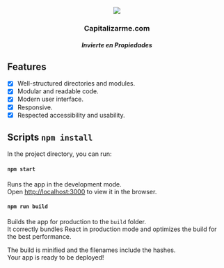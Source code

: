 <p align="center">
<img src="https://www.capitalizarme.com/assets/images/logoSvg.svg"/>
<h3 align="center">Capitalizarme.com</h3>
</p> 
<h5 align="center">Invierte en Propiedades</h5>



## Features

- [x] Well-structured directories and modules.
- [x] Modular and readable code.
- [x] Modern user interface.
- [x] Responsive.
- [x] Respected accessibility and usability.

## Scripts `npm install`

In the project directory, you can run:

#### `npm start`

Runs the app in the development mode.<br />
Open [http://localhost:3000](http://localhost:3000) to view it in the browser.

#### `npm run build`

Builds the app for production to the `build` folder.<br />
It correctly bundles React in production mode and optimizes the build for the best performance.

The build is minified and the filenames include the hashes.<br />
Your app is ready to be deployed!
